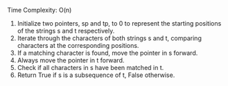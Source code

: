 Time Complexity: O(n)

1. Initialize two pointers, sp and tp, to 0 to represent the starting positions of the strings s and t respectively.
2. Iterate through the characters of both strings s and t, comparing characters at the corresponding positions.
3. If a matching character is found, move the pointer in s forward.
4. Always move the pointer in t forward.
5. Check if all characters in s have been matched in t.
6. Return True if s is a subsequence of t, False otherwise.
